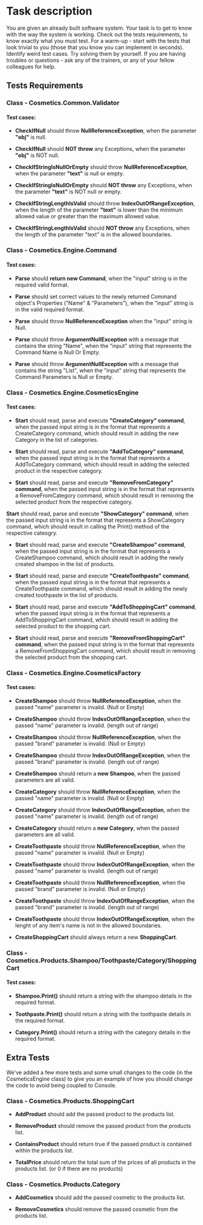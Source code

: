 # Task description

You are given an already built software system. Your task is to get to know with the way the system is working. Check out the tests requirements, to know exactly what you must test. For a warm-up - start with the tests that look trivial to you (those that you know you can implement in seconds). Identify weird test cases. Try solving them by yourself. If you are having troubles or questions - ask any of the trainers, or any of your fellow colleagues for help.

## Tests Requirements

### Class - Cosmetics.Common.Validator

#### Test cases:

 - **CheckIfNull** should throw **NullReferenceException**, when the parameter **"obj"** is null.  

 - **CheckIfNull** should **NOT throw** any Exceptions, when the parameter **"obj"** is NOT null.  

 - **CheckIfStringIsNullOrEmpty** should throw **NullReferenceException**, when the parameter **"text"** is null or empty.  

 - **CheckIfStringIsNullOrEmpty** should **NOT throw** any Exceptions, when the parameter **"text"** is NOT null or empty.  

 - **CheckIfStringLengthIsValid** should throw **IndexOutOfRangeException**, when the length of the parameter **"text"** is lower than the minimum allowed value or greater than the maximum allowed value.  

 - **CheckIfStringLengthIsValid** should **NOT throw** any Exceptions, when the length of the parameter "text" is in the allowed boundaries.

### Class - Cosmetics.Engine.Command

#### Test cases:

 - **Parse** should **return new Command**, when the "input" string is in the required valid format.  

 - **Parse** should set correct values to the newly returned Command object's Properties ("Name" & "Parameters"), when the "input" string is in the valid required format.

 - **Parse** should throw **NullReferenceException** when the "input" string is Null.   

 - **Parse** should throw **ArgumentNullException** with a message that contains the string "Name", when the "input" string that represents the Command Name is Null Or Empty.  

 - **Parse** should throw **ArgumentNullException** with a message that contains the string "List", when the "input" string that represents the Command Parameters is Null or Empty.

### Class - Cosmetics.Engine.CosmeticsEngine

#### Test cases:

 - **Start** should read, parse and execute **"CreateCategory" command**, when the passed input string is in the format that represents a CreateCategory command, which should result in adding the new Category in the list of categories.   

 - **Start** should read, parse and execute **"AddToCategory" command**, when the passed input string is in the format that represents a AddToCategory command, which should result in adding the selected product in the respective category.   

 - **Start** should read, parse and execute **"RemoveFromCategory" command**, when the passed input string is in the format that represents a RemoveFromCategory command, which should result in removing the selected product from the respective category.  

  **Start** should read, parse and execute **"ShowCategory" command**, when the passed input string is in the format that represents a ShowCategory command, which should result in calling the Print() method of the respective cateogry.  

 - **Start** should read, parse and execute **"CreateShampoo" command**, when the passed input string is in the format that represents a CreateShampoo command, which should result in adding the newly created shampoo in the list of products.    

 - **Start** should read, parse and execute **"CreateToothpaste" command**, when the passed input string is in the format that represents a CreateToothpaste command, which should result in adding the newly created toothpaste in the list of products.    

 - **Start** should read, parse and execute **"AddToShoppingCart" command**, when the passed input string is in the format that represents a AddToShoppingCart command, which should result in adding the selected product to the shopping cart.  

 - **Start** should read, parse and execute **"RemoveFromShoppingCart" command**, when the passed input string is in the format that represents a RemoveFromShoppingCart command, which should result in removing the selected product from the shopping cart.

### Class - Cosmetics.Engine.CosmeticsFactory

#### Test cases:
 - **CreateShampoo** should throw **NullReferenceException**, when the passed "name" parameter is invalid. (Null or Empty)  

 - **CreateShampoo** should throw **IndexOutOfRangeException**, when the passed "name" parameter is invalid. (length out of range)  

 - **CreateShampoo** should throw **NullReferenceException**, when the passed "brand" parameter is invalid. (Null or Empty)  

 - **CreateShampoo** should throw **IndexOutOfRangeException**, when the passed "brand" parameter is invalid. (length out of range)  

 - **CreateShampoo** should return a **new Shampoo**, when the passed parameters are all valid.  

 - **CreateCategory** should throw **NullReferenceException**, when the passed "name" parameter is invalid. (Null or Empty)

 - **CreateCategory** should throw **IndexOutOfRangeException**, when the passed "name" parameter is invalid. (length out of range)

 - **CreateCategory** should return a **new Category**, when the passed parameters are all valid.  

 - **CreateToothpaste** should throw **NullReferenceException**, when the passed "name" parameter is invalid. (Null or Empty)

 - **CreateToothpaste** should throw **IndexOutOfRangeException**, when the passed "name" parameter is invalid. (length out of range)

 - **CreateToothpaste** should throw **NullReferenceException**, when the passed "brand" parameter is invalid. (Null or Empty)

 - **CreateToothpaste** should throw **IndexOutOfRangeException**, when the passed "brand" parameter is invalid. (length out of range)

 - **CreateToothpaste** should throw **IndexOutOfRangeException**, when the lenght of any item's name is not in the allowed boundaries.

 - **CreateShoppingCart** should always return a new **ShoppingCart**.

### Class - Cosmetics.Products.Shampoo/Toothpaste/Category/ShoppingCart

#### Test cases:
 - **Shampoo.Print()** should return a string with the shampoo details in the required format.

 - **Toothpaste.Print()** should return a string with the toothpaste details in the required format.

 - **Category.Print()** should return a string with the category details in the required format.

## Extra Tests

We've added a few more tests and some small changes to the code (in the CosmeticsEngine class) to give you an example of how you should change the code to avoid being coupled to Console.

### Class - Cosmetics.Products.ShoppingCart

  - **AddProduct** should add the passed product to the products list.

  - **RemoveProduct** should remove the passed product from the products list.

  - **ContainsProduct** should return true if the passed product is contained within the products list.

  - **TotalPrice** should return the total sum of the prices of all products in the products list. (or 0 if there are no products)

### Class - Cosmetics.Products.Category

  - **AddCosmetics** should add the passed cosmetic to the products list.

  - **RemoveCosmetics** should remove the passed cosmetic from the products list.
